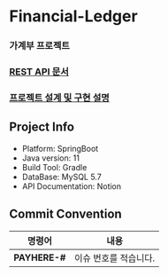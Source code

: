 # Financial-Ledger

### 가계부 프로젝트

### [REST API 문서](https://solchan98.notion.site/Financial-Ledger-API-d96faba4d6a045359d668fe547db2709)
### [프로젝트 설계 및 구현 설명](https://github.com/solchan98/Financial-Ledger/blob/develop/EXPLAIN.md)

## Project Info

- Platform: SpringBoot
- Java version: 11
- Build Tool: Gradle
- DataBase: MySQL 5.7
- API Documentation: Notion
  </br>

## Commit Convention

|    명령어    |                 내용                  |
| :----------: | :-----------------------------------: |
|**PAYHERE-#**|       이슈 번호를 적습니다.       |

</br>


